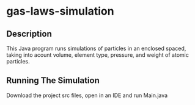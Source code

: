 # gas-laws-simulation
## Description
This Java program runs simulations of particles in an enclosed spaced, taking into acount volume, element type, pressure, and weight of atomic particles.
## Running The Simulation
Download the project src files, open in an IDE and run Main.java
